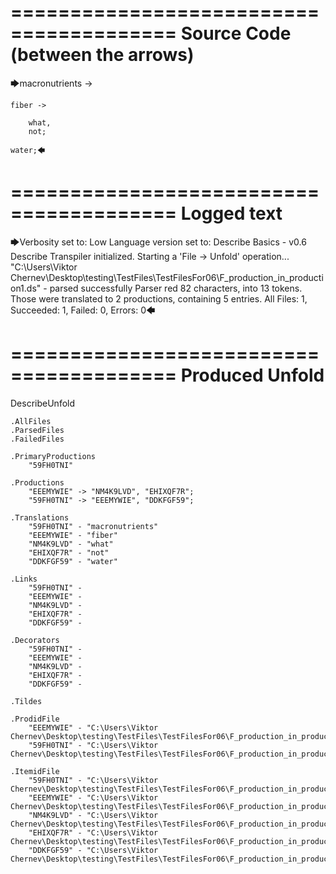 ========================================
Source Code (between the arrows)
========================================

🡆macronutrients ->

    fiber ->

        what,
        not;
    
    water;🡄

========================================
Logged text
========================================

🡆Verbosity set to: Low
Language version set to: Describe Basics - v0.6
Describe Transpiler initialized.
Starting a 'File -> Unfold' operation...
"C:\Users\Viktor Chernev\Desktop\testing\TestFiles\TestFilesFor06\F_production_in_production1.ds" - parsed successfully
Parser red 82 characters, into 13 tokens.
Those were translated to 2 productions, containing 5 entries.
All Files: 1, Succeeded: 1, Failed: 0, Errors: 0🡄

========================================
Produced Unfold
========================================

DescribeUnfold

    .AllFiles
    .ParsedFiles
    .FailedFiles

    .PrimaryProductions
        "59FH0TNI" 

    .Productions
        "EEEMYWIE" -> "NM4K9LVD", "EHIXQF7R";
        "59FH0TNI" -> "EEEMYWIE", "DDKFGF59";

    .Translations
        "59FH0TNI" - "macronutrients"
        "EEEMYWIE" - "fiber"
        "NM4K9LVD" - "what"
        "EHIXQF7R" - "not"
        "DDKFGF59" - "water"

    .Links
        "59FH0TNI" - 
        "EEEMYWIE" - 
        "NM4K9LVD" - 
        "EHIXQF7R" - 
        "DDKFGF59" - 

    .Decorators
        "59FH0TNI" - 
        "EEEMYWIE" - 
        "NM4K9LVD" - 
        "EHIXQF7R" - 
        "DDKFGF59" - 

    .Tildes

    .ProdidFile
        "EEEMYWIE" - "C:\Users\Viktor Chernev\Desktop\testing\TestFiles\TestFilesFor06\F_production_in_production1.ds"
        "59FH0TNI" - "C:\Users\Viktor Chernev\Desktop\testing\TestFiles\TestFilesFor06\F_production_in_production1.ds"

    .ItemidFile
        "59FH0TNI" - "C:\Users\Viktor Chernev\Desktop\testing\TestFiles\TestFilesFor06\F_production_in_production1.ds"
        "EEEMYWIE" - "C:\Users\Viktor Chernev\Desktop\testing\TestFiles\TestFilesFor06\F_production_in_production1.ds"
        "NM4K9LVD" - "C:\Users\Viktor Chernev\Desktop\testing\TestFiles\TestFilesFor06\F_production_in_production1.ds"
        "EHIXQF7R" - "C:\Users\Viktor Chernev\Desktop\testing\TestFiles\TestFilesFor06\F_production_in_production1.ds"
        "DDKFGF59" - "C:\Users\Viktor Chernev\Desktop\testing\TestFiles\TestFilesFor06\F_production_in_production1.ds"

